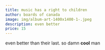 ```yaml
---
title: music has a right to children
author: boards of canada
image: img/album-art-1400x1400-1-.jpeg
description: even better
price: 15
---
```

even better than their last. so damn **cool** man

